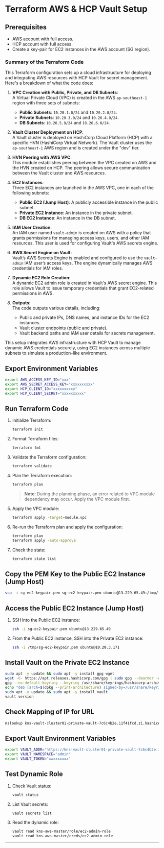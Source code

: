 # Terraform AWS & HCP Vault Setup

## Prerequisites

- AWS account with full access.
- HCP account with full access.
- Create a key-pair for EC2 instances in the AWS account (SG region).

### Summary of the Terraform Code

This Terraform configuration sets up a cloud infrastructure for deploying and integrating AWS resources with HCP Vault for secret management. Here's a breakdown of what the code does:

1. **VPC Creation with Public, Private, and DB Subnets**:  
   A Virtual Private Cloud (VPC) is created in the AWS `ap-southeast-1` region with three sets of subnets:
   - **Public Subnets**: `10.20.1.0/24` and `10.20.2.0/24`.
   - **Private Subnets**: `10.20.3.0/24` and `10.20.4.0/24`.
   - **DB Subnets**: `10.20.5.0/24` and `10.20.6.0/24`.

2. **Vault Cluster Deployment on HCP**:  
   A Vault cluster is deployed on HashiCorp Cloud Platform (HCP) with a specific HVN (HashiCorp Virtual Network). The Vault cluster uses the `ap-southeast-1` AWS region and is created under the "dev" tier.

3. **HVN Peering with AWS VPC**:  
   This module establishes peering between the VPC created on AWS and the HVN created on HCP. The peering allows secure communication between the Vault cluster and AWS resources.

4. **EC2 Instances**:  
   Three EC2 instances are launched in the AWS VPC, one in each of the following subnets:
   - **Public EC2 (Jump Host)**: A publicly accessible instance in the public subnet.
   - **Private EC2 Instance**: An instance in the private subnet.
   - **DB EC2 Instance**: An instance in the DB subnet.

5. **IAM User Creation**:  
   An IAM user named `vault-admin` is created on AWS with a policy that grants permissions for managing access keys, users, and other IAM resources. This user is used for configuring Vault's AWS secrets engine.

6. **AWS Secret Engine on Vault**:  
   Vault’s AWS Secrets Engine is enabled and configured to use the `vault-admin` IAM user’s access keys. The engine dynamically manages AWS credentials for IAM roles.

7. **Dynamic EC2 Role Creation**:  
   A dynamic EC2 admin role is created in Vault's AWS secret engine. This role allows Vault to issue temporary credentials that grant EC2-related permissions in AWS.

8. **Outputs**:  
   The code outputs various details, including:
   - Public and private IPs, DNS names, and instance IDs for the EC2 instances.
   - Vault cluster endpoints (public and private).
   - Vault backend paths and IAM user details for secrets management.

This setup integrates AWS infrastructure with HCP Vault to manage dynamic AWS credentials securely, using EC2 instances across multiple subnets to simulate a production-like environment.

## Export Environment Variables

```bash
export AWS_ACCESS_KEY_ID="xxx"
export AWS_SECRET_ACCESS_KEY="xxxxxxxxxx"
export HCP_CLIENT_ID="xxxxxxxxxx"
export HCP_CLIENT_SECRET="xxxxxxxxxx"
```

## Run Terraform Code

1. Initialize Terraform:

   ```bash
   terraform init
   ```

2. Format Terraform files:

   ```bash
   terraform fmt
   ```

3. Validate the Terraform configuration:

   ```bash
   terraform validate
   ```

4. Plan the Terraform execution:

   ```bash
   terraform plan
   ```

   > **Note**: During the planning phase, an error related to VPC module dependency may occur. Apply the VPC module first.

5. Apply the VPC module:

   ```bash
   terraform apply -target=module.vpc
   ```

6. Re-run the Terraform plan and apply the configuration:

   ```bash
   terraform plan
   terraform apply -auto-approve
   ```

7. Check the state:

   ```bash
   terraform state list
   ```

## Copy the PEM Key to the Public EC2 Instance (Jump Host)

```bash
scp -i sg-ec2-keypair.pem sg-ec2-keypair.pem ubuntu@13.229.65.49:/tmp/.
```

## Access the Public EC2 Instance (Jump Host)

1. SSH into the Public EC2 instance:

   ```bash
   ssh -i sg-ec2-keypair.pem ubuntu@13.229.65.49
   ```

2. From the Public EC2 instance, SSH into the Private EC2 instance:

   ```bash
   ssh -i /tmp/sg-ec2-keypair.pem ubuntu@10.20.3.171
   ```

## Install Vault on the Private EC2 Instance

```bash
sudo apt -y update && sudo apt -y install gpg wget
wget -O- https://apt.releases.hashicorp.com/gpg | sudo gpg --dearmor -o /usr/share/keyrings/hashicorp-archive-keyring.gpg
gpg --no-default-keyring --keyring /usr/share/keyrings/hashicorp-archive-keyring.gpg --fingerprint
echo "deb [arch=$(dpkg --print-architecture) signed-by=/usr/share/keyrings/hashicorp-archive-keyring.gpg] https://apt.releases.hashicorp.com $(lsb_release -cs) main" | sudo tee /etc/apt/sources.list.d/hashicorp.list
sudo apt -y update && sudo apt -y install vault
vault version
```

## Check Mapping of IP for URL

```bash
nslookup kns-vault-cluster01-private-vault-7c6c4b2e.11f41fcd.z1.hashicorp.cloud
```

## Export Vault Environment Variables

```bash
export VAULT_ADDR="https://kns-vault-cluster01-private-vault-7c6c4b2e.11f41fcd.z1.hashicorp.cloud:8200"
export VAULT_NAMESPACE="admin"
export VAULT_TOKEN="xxxxxxxxx"
```

## Test Dynamic Role

1. Check Vault status:

   ```bash
   vault status
   ```

2. List Vault secrets:

   ```bash
   vault secrets list
   ```

3. Read the dynamic role:

   ```bash
   vault read kns-aws-master/role/ec2-admin-role
   vault read kns-aws-master/creds/ec2-admin-role
   ```

---